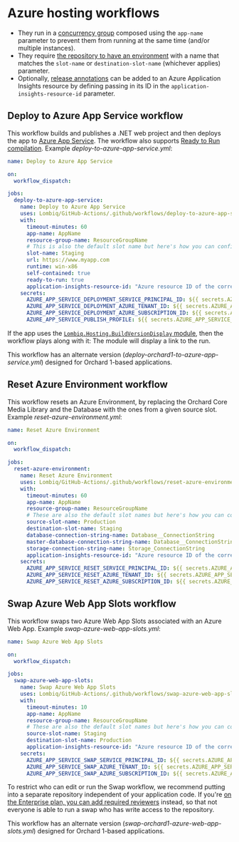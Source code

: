 # Azure hosting workflows

- They run in a [concurrency group](https://docs.github.com/en/actions/using-workflows/workflow-syntax-for-github-actions#concurrency) composed using the `app-name` parameter to prevent them from running at the same time (and/or multiple instances).
- They require [the repository to have an environment](https://docs.github.com/en/actions/deployment/targeting-different-environments/using-environments-for-deployment) with a name that matches the `slot-name` or `destination-slot-name` (whichever applies) parameter.
- Optionally, [release annotations](https://learn.microsoft.com/en-us/azure/azure-monitor/app/annotations) can be added to an Azure Application Insights resource by defining passing in its ID in the `application-insights-resource-id` parameter.

## Deploy to Azure App Service workflow

This workflow builds and publishes a .NET web project and then deploys the app to [Azure App Service](https://azure.microsoft.com/en-us/services/app-service/). The workflow also supports [Ready to Run compilation](https://learn.microsoft.com/en-us/dotnet/core/deploying/ready-to-run). Example _deploy-to-azure-app-service.yml_:

```yaml
name: Deploy to Azure App Service

on:
  workflow_dispatch:

jobs:
  deploy-to-azure-app-service:
    name: Deploy to Azure App Service
    uses: Lombiq/GitHub-Actions/.github/workflows/deploy-to-azure-app-service.yml@dev
    with:
      timeout-minutes: 60
      app-name: AppName
      resource-group-name: ResourceGroupName
      # This is also the default slot name but here's how you can configure it.
      slot-name: Staging
      url: https://www.myapp.com
      runtime: win-x86
      self-contained: true
      ready-to-run: true
      application-insights-resource-id: "Azure resource ID of the corresponding AI resource"
    secrets:
      AZURE_APP_SERVICE_DEPLOYMENT_SERVICE_PRINCIPAL_ID: ${{ secrets.AZURE_APP_SERVICE_DEPLOYMENT_SERVICE_PRINCIPAL_ID }}
      AZURE_APP_SERVICE_DEPLOYMENT_AZURE_TENANT_ID: ${{ secrets.AZURE_APP_SERVICE_DEPLOYMENT_AZURE_TENANT_ID }}
      AZURE_APP_SERVICE_DEPLOYMENT_AZURE_SUBSCRIPTION_ID: ${{ secrets.AZURE_APP_SERVICE_DEPLOYMENT_AZURE_SUBSCRIPTION_ID }}
      AZURE_APP_SERVICE_PUBLISH_PROFILE: ${{ secrets.AZURE_APP_SERVICE_PUBLISH_PROFILE }}
```

If the app uses the [`Lombiq.Hosting.BuildVersionDisplay` module](https://github.com/Lombiq/Hosting-Build-Version-Display), then the workflow plays along with it: The module will display a link to the run.

This workflow has an alternate version (_deploy-orchard1-to-azure-app-service.yml_) designed for Orchard 1-based applications.

## Reset Azure Environment workflow

This workflow resets an Azure Environment, by replacing the Orchard Core Media Library and the Database with the ones from a given source slot. Example _reset-azure-environment.yml_:

```yaml
name: Reset Azure Environment

on:
  workflow_dispatch:

jobs:
  reset-azure-environment:
    name: Reset Azure Environment
    uses: Lombiq/GitHub-Actions/.github/workflows/reset-azure-environment.yml@dev
    with:
      timeout-minutes: 60
      app-name: AppName
      resource-group-name: ResourceGroupName
      # These are also the default slot names but here's how you can configure them.
      source-slot-name: Production
      destination-slot-name: Staging
      database-connection-string-name: Database__ConnectionString
      master-database-connection-string-name: Database__ConnectionString-master
      storage-connection-string-name: Storage_ConnectionString
      application-insights-resource-id: "Azure resource ID of the corresponding AI resource"
    secrets:
      AZURE_APP_SERVICE_RESET_SERVICE_PRINCIPAL_ID: ${{ secrets.AZURE_APP_SERVICE_RESET_SERVICE_PRINCIPAL_ID }}
      AZURE_APP_SERVICE_RESET_AZURE_TENANT_ID: ${{ secrets.AZURE_APP_SERVICE_RESET_AZURE_TENANT_ID }}
      AZURE_APP_SERVICE_RESET_AZURE_SUBSCRIPTION_ID: ${{ secrets.AZURE_APP_SERVICE_RESET_AZURE_SUBSCRIPTION_ID }}
```

## Swap Azure Web App Slots workflow

This workflow swaps two Azure Web App Slots associated with an Azure Web App. Example _swap-azure-web-app-slots.yml_:

```yaml
name: Swap Azure Web App Slots

on:
  workflow_dispatch:

jobs:
  swap-azure-web-app-slots:
    name: Swap Azure Web App Slots
    uses: Lombiq/GitHub-Actions/.github/workflows/swap-azure-web-app-slots.yml@dev
    with:
      timeout-minutes: 10
      app-name: AppName
      resource-group-name: ResourceGroupName
      # These are also the default slot names but here's how you can configure them.
      source-slot-name: Staging
      destination-slot-name: Production
      application-insights-resource-id: "Azure resource ID of the corresponding AI resource"
    secrets:
      AZURE_APP_SERVICE_SWAP_SERVICE_PRINCIPAL_ID: ${{ secrets.AZURE_APP_SERVICE_SWAP_SERVICE_PRINCIPAL_ID }}
      AZURE_APP_SERVICE_SWAP_AZURE_TENANT_ID: ${{ secrets.AZURE_APP_SERVICE_SWAP_AZURE_TENANT_ID }}
      AZURE_APP_SERVICE_SWAP_AZURE_SUBSCRIPTION_ID: ${{ secrets.AZURE_APP_SERVICE_SWAP_AZURE_SUBSCRIPTION_ID }}
```

To restrict who can edit or run the Swap workflow, we recommend putting into a separate repository independent of your application code. If you're [on the Enterprise plan, you can add required reviewers](https://github.com/orgs/community/discussions/26262) instead, so that not everyone is able to run a swap who has write access to the repository.

This workflow has an alternate version (_swap-orchard1-azure-web-app-slots.yml_) designed for Orchard 1-based applications.
